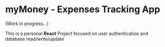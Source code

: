 # myMoney - Expenses Tracking App 

(Work in progress...)

This is a personal **React** Project focused on user authentication and database read/write/update


